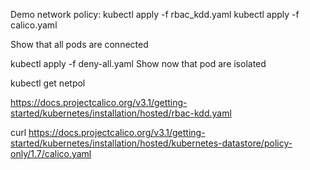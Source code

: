 Demo network policy:
kubectl apply -f rbac_kdd.yaml
kubectl apply -f calico.yaml

Show that all pods are connected

kubectl apply -f deny-all.yaml
Show now that pod are isolated

kubectl get netpol

https://docs.projectcalico.org/v3.1/getting-started/kubernetes/installation/hosted/rbac-kdd.yaml

curl https://docs.projectcalico.org/v3.1/getting-started/kubernetes/installation/hosted/kubernetes-datastore/policy-only/1.7/calico.yaml
